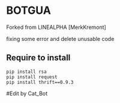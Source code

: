 # BOTGUA
Forked from LINEALPHA [MerkKremont]

fixing some error and delete unusable code 

## Require to install
```
pip install rsa
pip install request
pip install thrift==0.9.3
```

#Edit by Cat_Bot
